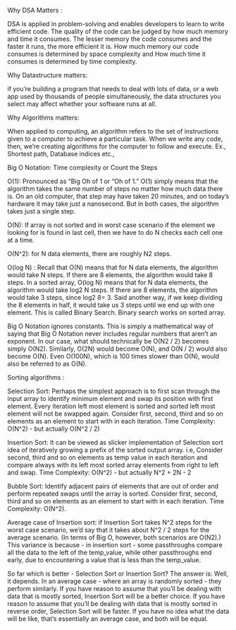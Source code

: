 Why DSA Matters :

  DSA is applied in problem-solving and enables developers to learn to write efficient code. The quality of the code can be judged by how much memory and time it consumes. The lesser memory the code consumes and the faster it runs, the more efficient it is. How much memory our code consumes is determined by space complexity and How much time it consumes is determined by time complexity.

Why Datastructure matters:

  if you’re building a program that needs to deal with lots of data, or a web app used by thousands of people simultaneously, the data structures you         select may affect whether your software runs at all.
  
Why Algorithms matters:

When applied to computing, an algorithm refers to the set of instructions given to a computer to achieve a particular task. When we write any code, then, we’re creating algorithms for the computer to follow and execute. Ex., Shortest path, Database indices etc.,

Big O Notation: Time complexity or Count the Steps

O(1): Pronounced as “Big Oh of 1 or “Oh of 1.” O(1) simply means that the algorithm takes the same number of steps no matter how much data there is. On an old computer, that step may have taken 20 minutes, and on today’s hardware it may take just a nanosecond. But in both cases, the algorithm takes just a single step. 

O(N): If array is not sorted and in worst case scenario if the element we looking for is found in last cell, then we have to do N checks each cell one at a time. 

O(N^2): for N data elements, there are roughly N2 steps.

O(log N) : Recall that O(N) means that for N data elements, the algorithm would take N steps. If there are 8 elements, the algorithm would take 8 steps. In a sorted array, O(log N) means that for N data elements, the algorithm would take log2 N steps. If there are 8 elements, the algorithm would take 3 steps, since log2 8= 3. Said another way, if we keep dividing the 8 elements in half, it would take us 3 steps until we end up with one element. This is called Binary Search. Binary search works on sorted array.

Big O Notation ignores constants. This is simply a mathematical way of saying that Big O Notation never includes regular numbers that aren’t an exponent.
In our case, what should technically be O(N2 / 2) becomes simply O(N2). Similarly, O(2N) would become O(N), and O(N / 2) would also become O(N). Even O(100N), which is 100 times slower than O(N), would also be referred to as O(N).

Sorting algorithms :

Selection Sort: Perhaps the simplest approach is to first scan through the input array to identify minimum element and swap its position with first element. Every iteration left most element is sorted and sorted left most element will not be swapped again. Consider first, second, third and so on elements as an element to start with in each iteration. Time Complexity: O(N^2) - but actually O(N^2 / 2)

Insertion Sort:  It can be viewed as slicker implementation of Selection sort idea of iteratively growing a prefix of the sorted output array. i.e, Consider second, third and so on elements as temp value in each iteration and compare always with its left most sorted array elements from right to left and swap. Time Complexity: O(N^2) - but actually N^2 + 2N - 2

Bubble Sort: Identify adjacent pairs of elements that are out of order and perform repeated swaps until the array is sorted. Consider first, second, third and so on elements as an element to start with in each iteration. Time Complexity: O(N^2).

Average case of Insertion sort: if Insertion Sort takes N^2 steps for the worst case scenario, we’d say that it takes about N^2 / 2 steps for the average scenario. (In terms of Big O, however, both scenarios are O(N2).) This variance is because - in insertion sort - some passthroughs compare all the data to the left of the temp_value, while other passthroughs end early, due to encountering a value that is less than the temp_value.

So far which is better - Selection Sort or Insertion Sort? The answer is: Well, it depends. In an average case - where an array is randomly sorted - they perform
similarly. If you have reason to assume that you’ll be dealing with data that is mostly sorted, Insertion Sort will be a better choice. If you have reason to
assume that you’ll be dealing with data that is mostly sorted in reverse order, Selection Sort will be faster. If you have no idea what the data will be like,
that’s essentially an average case, and both will be equal.




